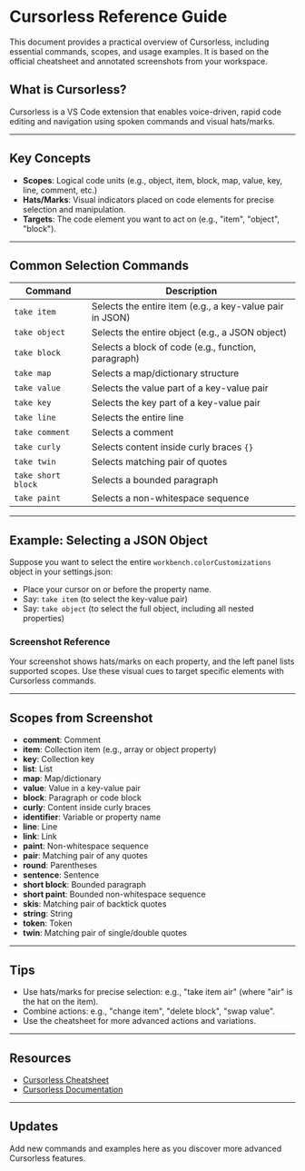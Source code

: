 # Cursorless Reference Guide

This document provides a practical overview of Cursorless, including essential commands, scopes, and usage examples. It is based on the official cheatsheet and annotated screenshots from your workspace.

## What is Cursorless?
Cursorless is a VS Code extension that enables voice-driven, rapid code editing and navigation using spoken commands and visual hats/marks.

---

## Key Concepts
- **Scopes**: Logical code units (e.g., object, item, block, map, value, key, line, comment, etc.)
- **Hats/Marks**: Visual indicators placed on code elements for precise selection and manipulation.
- **Targets**: The code element you want to act on (e.g., "item", "object", "block").

---

## Common Selection Commands
| Command                | Description                                                      |
|------------------------|------------------------------------------------------------------|
| `take item`            | Selects the entire item (e.g., a key-value pair in JSON)          |
| `take object`          | Selects the entire object (e.g., a JSON object)                   |
| `take block`           | Selects a block of code (e.g., function, paragraph)               |
| `take map`             | Selects a map/dictionary structure                                |
| `take value`           | Selects the value part of a key-value pair                        |
| `take key`             | Selects the key part of a key-value pair                          |
| `take line`            | Selects the entire line                                           |
| `take comment`         | Selects a comment                                                 |
| `take curly`           | Selects content inside curly braces `{}`                          |
| `take twin`            | Selects matching pair of quotes                                   |
| `take short block`     | Selects a bounded paragraph                                       |
| `take paint`           | Selects a non-whitespace sequence                                 |

---

## Example: Selecting a JSON Object
Suppose you want to select the entire `workbench.colorCustomizations` object in your settings.json:

- Place your cursor on or before the property name.
- Say: `take item` (to select the key-value pair)
- Say: `take object` (to select the full object, including all nested properties)

### Screenshot Reference
Your screenshot shows hats/marks on each property, and the left panel lists supported scopes. Use these visual cues to target specific elements with Cursorless commands.

---

## Scopes from Screenshot
- **comment**: Comment
- **item**: Collection item (e.g., array or object property)
- **key**: Collection key
- **list**: List
- **map**: Map/dictionary
- **value**: Value in a key-value pair
- **block**: Paragraph or code block
- **curly**: Content inside curly braces
- **identifier**: Variable or property name
- **line**: Line
- **link**: Link
- **paint**: Non-whitespace sequence
- **pair**: Matching pair of any quotes
- **round**: Parentheses
- **sentence**: Sentence
- **short block**: Bounded paragraph
- **short paint**: Bounded non-whitespace sequence
- **skis**: Matching pair of backtick quotes
- **string**: String
- **token**: Token
- **twin**: Matching pair of single/double quotes

---

## Tips
- Use hats/marks for precise selection: e.g., "take item air" (where "air" is the hat on the item).
- Combine actions: e.g., "change item", "delete block", "swap value".
- Use the cheatsheet for more advanced actions and variations.

---

## Resources
- [Cursorless Cheatsheet](file:///C:/Users/MPhil/.cursorless/cheatsheet.html)
- [Cursorless Documentation](https://cursorless.org/)

---

## Updates
Add new commands and examples here as you discover more advanced Cursorless features.